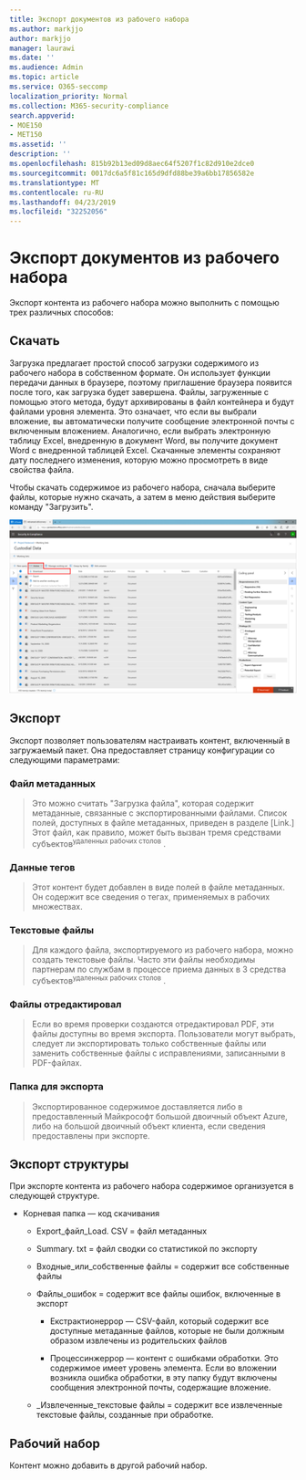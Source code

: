 ```yaml
---
title: Экспорт документов из рабочего набора
ms.author: markjjo
author: markjjo
manager: laurawi
ms.date: ''
ms.audience: Admin
ms.topic: article
ms.service: O365-seccomp
localization_priority: Normal
ms.collection: M365-security-compliance
search.appverid:
- MOE150
- MET150
ms.assetid: ''
description: ''
ms.openlocfilehash: 815b92b13ed09d8aec64f5207f1c82d910e2dce0
ms.sourcegitcommit: 0017dc6a5f81c165d9dfd88be39a6bb17856582e
ms.translationtype: MT
ms.contentlocale: ru-RU
ms.lasthandoff: 04/23/2019
ms.locfileid: "32252056"
---
```

# <a name="export-documents-from-a-working-set"></a>Экспорт документов из рабочего набора

Экспорт контента из рабочего набора можно выполнить с помощью трех различных способов:

## <a name="download"></a>Скачать

Загрузка предлагает простой способ загрузки содержимого из рабочего набора в собственном формате. Он использует функции передачи данных в браузере, поэтому приглашение браузера появится после того, как загрузка будет завершена. Файлы, загруженные с помощью этого метода, будут архивированы в файл контейнера и будут файлами уровня элемента. Это означает, что если вы выбрали вложение, вы автоматически получите сообщение электронной почты с включенным вложением. Аналогично, если выбрать электронную таблицу Excel, внедренную в документ Word, вы получите документ Word с внедренной таблицей Excel. Скачанные элементы сохраняют дату последнего изменения, которую можно просмотреть в виде свойства файла.

Чтобы скачать содержимое из рабочего набора, сначала выберите файлы, которые нужно скачать, а затем в меню действия выберите команду "Загрузить".

![Снимок экрана с автоматически созданным описанием компьютера](../media/eDiscoDownload.png)

## <a name="export"></a>Экспорт

Экспорт позволяет пользователям настраивать контент, включенный в загружаемый пакет. Она предоставляет страницу конфигурации со следующими параметрами:

### <a name="metadata-file"></a>Файл метаданных

> Это можно считать "Загрузка файла", которая содержит метаданные, связанные с экспортированными файлами. Список полей, доступных в файле метаданных, приведен в разделе \[Link.\] Этот файл, как правило, может быть вызван тремя средствами субъектов<sup>удаленных рабочих столов</sup> .

### <a name="tag-data"></a>Данные тегов

> Этот контент будет добавлен в виде полей в файле метаданных. Он содержит все сведения о тегах, применяемых в рабочих множествах.

### <a name="text-files"></a>Текстовые файлы

> Для каждого файла, экспортируемого из рабочего набора, можно создать текстовые файлы. Часто эти файлы необходимы партнерам по службам в процессе приема данных в 3 средства субъектов<sup>удаленных рабочих столов</sup> .

### <a name="redacted-files"></a>Файлы отредактировал

> Если во время проверки создаются отредактировал PDF, эти файлы доступны во время экспорта. Пользователи могут выбрать, следует ли экспортировать только собственные файлы или заменить собственные файлы с исправлениями, записанными в PDF-файлах.

### <a name="export-location"></a>Папка для экспорта

> Экспортированное содержимое доставляется либо в предоставленный Майкрософт большой двоичный объект Azure, либо на большой двоичный объект клиента, если сведения предоставлены при экспорте.

## <a name="export-structure"></a>Экспорт структуры

При экспорте контента из рабочего набора содержимое организуется в следующей структуре.

  - Корневая папка — код скачивания
    
      - Export\_файл\_Load. CSV = файл метаданных
    
      - Summary. txt = файл сводки со статистикой по экспорту
    
      - Входные\_или\_собственные файлы = содержит все собственные файлы
    
      - Файлы\_ошибок = содержит все файлы ошибок, включенные в экспорт
        
          - Екстрактионеррор — CSV-файл, который содержит все доступные метаданные файлов, которые не были должным образом извлечены из родительских файлов
        
          - Процессинжеррор — контент с ошибками обработки. Это содержимое имеет уровень элемента. Если во вложении возникла ошибка обработки, в эту папку будут включены сообщения электронной почты, содержащие вложение.
    
      - \_Извлеченные\_текстовые файлы = содержит все извлеченные текстовые файлы, созданные при обработке.

## <a name="working-set"></a>Рабочий набор

Контент можно добавить в другой рабочий набор.